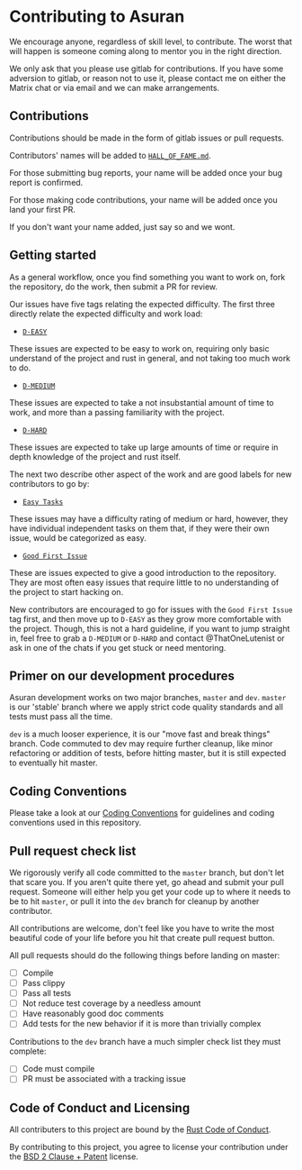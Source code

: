 Contributing to Asuran
======================

We encourage anyone, regardless of skill level, to contribute. The worst that will happen is someone coming along to mentor you in the right direction.

We only ask that you please use gitlab for contributions. If you have some adversion to gitlab, or reason not to use it, please contact me on either the Matrix chat or via email and we can make arrangements.

Contributions
-------------

Contributions should be made in the form of gitlab issues or pull requests.

Contributors' names will be added to [`HALL_OF_FAME.md`](HALL_OF_FAME.md).

For those submitting bug reports, your name will be added once your bug report is confirmed.

For those making code contributions, your name will be added once you land your first PR.

If you don't want your name added, just say so and we wont.

Getting started
---------------

As a general workflow, once you find something you want to work on, fork the repository, do the work, then submit a PR for review.

Our issues have five tags relating the expected difficulty. The first three directly relate the expected difficulty and work load:

-	[`D-EASY`](https://gitlab.com/asuran-rs/asuran/issues?label_name%5B%5D=D-EASY)

These issues are expected to be easy to work on, requiring only basic understand of the project and rust in general, and not taking too much work to do.

-	[`D-MEDIUM`](https://gitlab.com/asuran-rs/asuran/issues?label_name%5B%5D=D-MEDIUM)

These issues are expected to take a not insubstantial amount of time to work, and more than a passing familiarity with the project.

-	[`D-HARD`](https://gitlab.com/asuran-rs/asuran/issues?label_name%5B%5D=D-HARD)

These issues are expected to take up large amounts of time or require in depth knowledge of the project and rust itself.

The next two describe other aspect of the work and are good labels for new contributors to go by:

-	[`Easy Tasks`](https://gitlab.com/asuran-rs/asuran/issues?label_name%5B%5D=Easy+Tasks)

These issues may have a difficulty rating of medium or hard, however, they have individual independent tasks on them that, if they were their own issue, would be categorized as easy.

-	[`Good First Issue`](https://gitlab.com/asuran-rs/asuran/issues?label_name%5B%5D=Good+First+Issue)

These are issues expected to give a good introduction to the repository. They are most often easy issues that require little to no understanding of the project to start hacking on.

New contributors are encouraged to go for issues with the `Good First Issue` tag first, and then move up to `D-EASY` as they grow more comfortable with the project. Though, this is not a hard guideline, if you want to jump straight in, feel free to grab a `D-MEDIUM` or `D-HARD` and contact @ThatOneLutenist or ask in one of the chats if you get stuck or need mentoring.

Primer on our development procedures
------------------------------------

Asuran development works on two major branches, `master` and `dev`. `master` is our 'stable' branch where we apply strict code quality standards and all tests must pass all the time.

`dev` is a much looser experience, it is our "move fast and break things" branch. Code commuted to dev may require further cleanup, like minor refactoring or addition of tests, before hitting master, but it is still expected to eventually hit master.

Coding Conventions
------------------

Please take a look at our [Coding Conventions](CONVENTIONS.md) for guidelines and coding conventions used in this repository.

Pull request check list
-----------------------

We rigorously verify all code committed to the `master` branch, but don't let that scare you. If you aren't quite there yet, go ahead and submit your pull request. Someone will either help you get your code up to where it needs to be to hit `master`, or pull it into the `dev` branch for cleanup by another contributor.

All contributions are welcome, don't feel like you have to write the most beautiful code of your life before you hit that create pull request button.

All pull requests should do the following things before landing on master:

-	[ ] Compile
-	[ ] Pass clippy
-	[ ] Pass all tests
-	[ ] Not reduce test coverage by a needless amount
-	[ ] Have reasonably good doc comments
-	[ ] Add tests for the new behavior if it is more than trivially complex

Contributions to the `dev` branch have a much simpler check list they must complete:

-	[ ] Code must compile
-	[ ] PR must be associated with a tracking issue

Code of Conduct and Licensing
-----------------------------

All contributers to this project are bound by the [Rust Code of Conduct](https://www.rust-lang.org/policies/code-of-conduct).

By contributing to this project, you agree to license your contribution under the [BSD 2 Clause + Patent](LICENSE) license.
